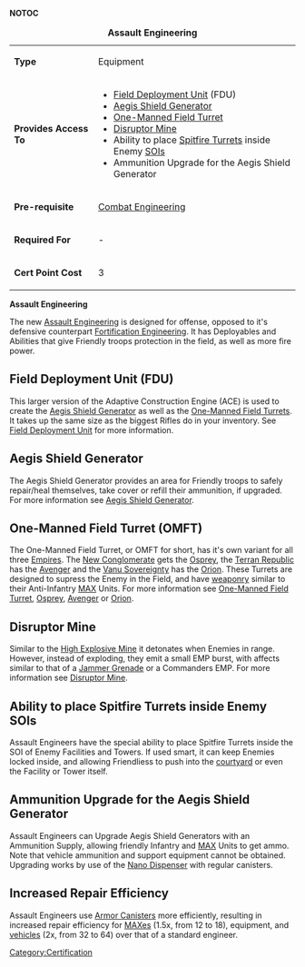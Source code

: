 **NOTOC**

<table>
<caption><strong>Assault Engineering</strong></caption>
<tbody>
<tr class="odd">
<td><p><strong>Type</strong></p></td>
<td><p>Equipment</p></td>
</tr>
<tr class="even">
<td><p><strong>Provides Access To</strong></p></td>
<td><ul>
<li><a href="Field_Deployment_Unit" title="wikilink">Field Deployment Unit</a> (FDU)</li>
<li><a href="Aegis_Shield_Generator" title="wikilink">Aegis Shield Generator</a></li>
<li><a href="One-Manned_Field_Turret" title="wikilink">One-Manned Field Turret</a></li>
<li><a href="Disruptor_Mine" title="wikilink">Disruptor Mine</a></li>
<li>Ability to place <a href="ACE#Spitfire_Turret" title="wikilink">Spitfire Turrets</a> inside Enemy <a href="SOI" title="wikilink">SOIs</a></li>
<li>Ammunition Upgrade for the Aegis Shield Generator</li>
</ul></td>
</tr>
<tr class="odd">
<td><p><strong>Pre-requisite</strong></p></td>
<td><p><a href="Combat_Engineering" title="wikilink">Combat Engineering</a></p></td>
</tr>
<tr class="even">
<td><p><strong>Required For</strong></p></td>
<td><p>-</p></td>
</tr>
<tr class="odd">
<td><p><strong>Cert Point Cost</strong></p></td>
<td><p>3</p></td>
</tr>
</tbody>
</table>

**Assault Engineering**

The new [Assault Engineering](/Assault_Engineering "wikilink") is
designed for offense, opposed to it's defensive counterpart
[Fortification Engineering](/Fortification_Engineering "wikilink"). It
has Deployables and Abilities that give Friendly troops protection in
the field, as well as more fire power.

## Field Deployment Unit (FDU)

This larger version of the Adaptive Construction Engine (ACE) is used to
create the [Aegis Shield Generator](/Aegis_Shield_Generator "wikilink")
as well as the [One-Manned Field
Turrets](/One-Manned_Field_Turret "wikilink"). It takes up the same size
as the biggest Rifles do in your inventory. See [Field Deployment
Unit](/Field_Deployment_Unit "wikilink") for more information.

## Aegis Shield Generator

The Aegis Shield Generator provides an area for Friendly troops to
safely repair/heal themselves, take cover or refill their ammunition, if
upgraded. For more information see [Aegis Shield
Generator](/Aegis_Shield_Generator "wikilink").

## One-Manned Field Turret (OMFT)

The One-Manned Field Turret, or OMFT for short, has it's own variant for
all three [Empires](/Empire "wikilink"). The [New
Conglomerate](/New_Conglomerate "wikilink") gets the
[Osprey](/Osprey "wikilink"), the [Terran
Republic](/Terran_Republic "wikilink") has the
[Avenger](/Avenger "wikilink") and the [Vanu
Sovereignty](/Vanu_Sovereignty "wikilink") has the
[Orion](/Orion "wikilink"). These Turrets are designed to supress the
Enemy in the Field, and have [weaponry](/weapon "wikilink") similar to
their Anti-Infantry [MAX](/MAX "wikilink") Units. For more information
see [One-Manned Field Turret](/One-Manned_Field_Turret "wikilink"),
[Osprey](/Osprey "wikilink"), [Avenger](/Avenger "wikilink") or
[Orion](/Orion "wikilink").

## Disruptor Mine

Similar to the [High Explosive Mine](/ACE#High_Explosive_Mine "wikilink")
it detonates when Enemies in range. However, instead of exploding, they
emit a small EMP burst, with affects similar to that of a [Jammer
Grenade](/Jammer_Grenade "wikilink") or a Commanders EMP. For more
information see [Disruptor Mine](/Disruptor_Mine "wikilink").

## Ability to place Spitfire Turrets inside Enemy SOIs

Assault Engineers have the special ability to place Spitfire Turrets
inside the SOI of Enemy Facilities and Towers. If used smart, it can
keep Enemies locked inside, and allowing Friendliess to push into the
[courtyard](/courtyard "wikilink") or even the Facility or Tower itself.

## Ammunition Upgrade for the Aegis Shield Generator

Assault Engineers can Upgrade Aegis Shield Generators with an Ammunition
Supply, allowing friendly Infantry and [MAX](/MAX "wikilink") Units to
get ammo. Note that vehicle ammunition and support equipment cannot be
obtained. Upgrading works by use of the [Nano
Dispenser](/Nano_Dispenser "wikilink") with regular canisters.

## Increased Repair Efficiency

Assault Engineers use [Armor Canisters](/Armor_Canister "wikilink") more
efficiently, resulting in increased repair efficiency for
[MAXes](/MAX "wikilink") (1.5x, from 12 to 18), equipment, and
[vehicles](/vehicles "wikilink") (2x, from 32 to 64) over that of a
standard engineer.

[Category:Certification](/Category:Certification "wikilink")
